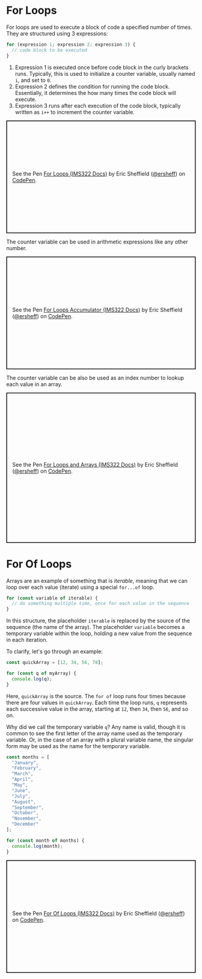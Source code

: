 # For Loops

For loops are used to execute a block of code a specified number of times. They are structured using 3 expressions:

```js
for (expression 1; expression 2; expression 3) {
  // code block to be executed
}
```

1. Expression 1 is executed once before code block in the curly brackets runs. Typically, this is used to initialize a counter variable, usually named `i`, and set to `0`.
2. Expression 2 defines the condition for running the code block. Essentially, it determines the how many times the code block will execute.
3. Expression 3 runs after each execution of the code block, typically written as `i++` to increment the counter variable.

<p class="codepen" data-height="300" data-default-tab="js" data-slug-hash="OJGwpoJ" data-editable="true" data-user="ersheff" style="height: 300px; box-sizing: border-box; display: flex; align-items: center; justify-content: center; border: 2px solid; margin: 1em 0; padding: 1em;">
  <span>See the Pen <a href="https://codepen.io/ersheff/pen/OJGwpoJ">
  For Loops (IMS322 Docs)</a> by Eric Sheffield (<a href="https://codepen.io/ersheff">@ersheff</a>)
  on <a href="https://codepen.io">CodePen</a>.</span>
</p>

The counter variable can be used in arithmetic expressions like any other number.

<p class="codepen" data-height="300" data-default-tab="js" data-slug-hash="eYojvPG" data-editable="true" data-user="ersheff" style="height: 300px; box-sizing: border-box; display: flex; align-items: center; justify-content: center; border: 2px solid; margin: 1em 0; padding: 1em;">
  <span>See the Pen <a href="https://codepen.io/ersheff/pen/eYojvPG">
  For Loops Accumulator (IMS322 Docs)</a> by Eric Sheffield (<a href="https://codepen.io/ersheff">@ersheff</a>)
  on <a href="https://codepen.io">CodePen</a>.</span>
</p>

The counter variable can be also be used as an index number to lookup each value in an array.

<p class="codepen" data-height="400" data-default-tab="js" data-slug-hash="KKYBWxN" data-editable="true" data-user="ersheff" style="height: 400px; box-sizing: border-box; display: flex; align-items: center; justify-content: center; border: 2px solid; margin: 1em 0; padding: 1em;">
  <span>See the Pen <a href="https://codepen.io/ersheff/pen/KKYBWxN">
  For Loops and Arrays (IMS322 Docs)</a> by Eric Sheffield (<a href="https://codepen.io/ersheff">@ersheff</a>)
  on <a href="https://codepen.io">CodePen</a>.</span>
</p>

# For Of Loops

Arrays are an example of something that is _iterable_, meaning that we can loop over each value (iterate) using a special `for...of` loop.

```js
for (const variable of iterable) {
  // do something multiple time, once for each value in the sequence
}
```

In this structure, the placeholder `iterable` is replaced by the source of the sequence (the name of the array). The placeholder `variable` becomes a temporary variable within the loop, holding a new value from the sequence in each iteration.

To clarify, let's go through an example:

```js
const quickArray = [12, 34, 56, 78];

for (const q of myArray) {
  console.log(q);
}
```

Here, `quickArray` is the source. The `for of` loop runs four times because there are four values in `quickArray`. Each time the loop runs, `q` represents each successive value in the array, starting at `12`, then `34`, then `56`, and so on.

Why did we call the temporary variable `q`? Any name is valid, though it is common to see the first letter of the array name used as the temporary variable. Or, in the case of an array with a plural variable name, the singular form may be used as the name for the temporary variable.

```js
const months = [
  "January",
  "February",
  "March",
  "April",
  "May",
  "June",
  "July",
  "August",
  "September",
  "October",
  "November",
  "December"
];

for (const month of months) {
  console.log(month);
}
```

<p class="codepen" data-height="300" data-default-tab="js" data-slug-hash="poYzNNa" data-editable="true" data-user="ersheff" style="height: 300px; box-sizing: border-box; display: flex; align-items: center; justify-content: center; border: 2px solid; margin: 1em 0; padding: 1em;">
  <span>See the Pen <a href="https://codepen.io/ersheff/pen/poYzNNa">
  For Of Loops (IMS322 Docs)</a> by Eric Sheffield (<a href="https://codepen.io/ersheff">@ersheff</a>)
  on <a href="https://codepen.io">CodePen</a>.</span>
</p>
<script async src="https://cpwebassets.codepen.io/assets/embed/ei.js"></script>
